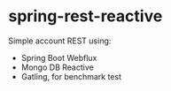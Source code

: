# spring-rest-reactive

Simple account REST using:
* Spring Boot Webflux
* Mongo DB Reactive
* Gatling, for benchmark test
